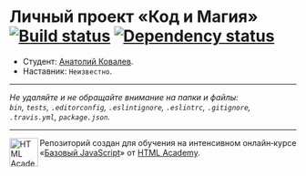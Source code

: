 # Личный проект «Код и Магия» [![Build status][travis-image]][travis-url] [![Dependency status][dependency-image]][dependency-url]

* Студент: [Анатолий Ковалев](https://up.htmlacademy.ru/javascript/6/user/199491).
* Наставник: `Неизвестно`.

---

_Не удаляйте и не обращайте внимание на папки и файлы:_<br>
_`bin`, `tests`, `.editorconfig`, `.eslintignore`, `.eslintrc`, `.gitignore`, `.travis.yml`, `package.json`._

---

<a href="https://htmlacademy.ru/intensive/javascript"><img align="left" width="50" height="50" title="HTML Academy" src="https://up.htmlacademy.ru/static/img/intensive/javascript/logo-for-github.svg"></a>

Репозиторий создан для обучения на интенсивном онлайн‑курсе «[Базовый JavaScript](https://htmlacademy.ru/intensive/javascript)» от [HTML Academy](https://htmlacademy.ru).

[travis-image]: https://travis-ci.org/htmlacademy-javascript/199491-code-and-magick.svg?branch=master
[travis-url]: https://travis-ci.org/htmlacademy-javascript/199491-code-and-magick
[dependency-image]: https://david-dm.org/htmlacademy-javascript/199491-code-and-magick.svg?style=flat-square
[dependency-url]: https://david-dm.org/htmlacademy-javascript/199491-code-and-magick
